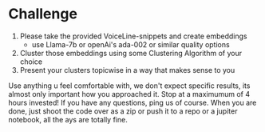 # Challenge
1. Please take the provided VoiceLine-snippets and create embeddings
   - use Llama-7b or openAi's ada-002 or similar quality options
2. Cluster those embeddings using some Clustering Algorithm of your choice
3. Present your clusters topicwise in a way that makes sense to you


Use anything u feel comfortable with, we don't expect specific results, its almost only important how you approached it. Stop at a maximumum of 4 hours invested!
If you have any questions, ping us of course.
When you are done, just shoot the code over as a zip or push it to a repo or a jupiter notebook, all the ays are totally fine.

